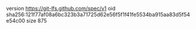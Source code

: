 version https://git-lfs.github.com/spec/v1
oid sha256:121f77af08a6bc323b3a71725d62e56f5f1f41fe5534ba915aa83d5f54e54c00
size 875
